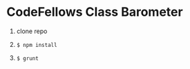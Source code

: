 CodeFellows Class Barometer
===========================

1. clone repo

2. ```$ npm install```
3. ```$ grunt```